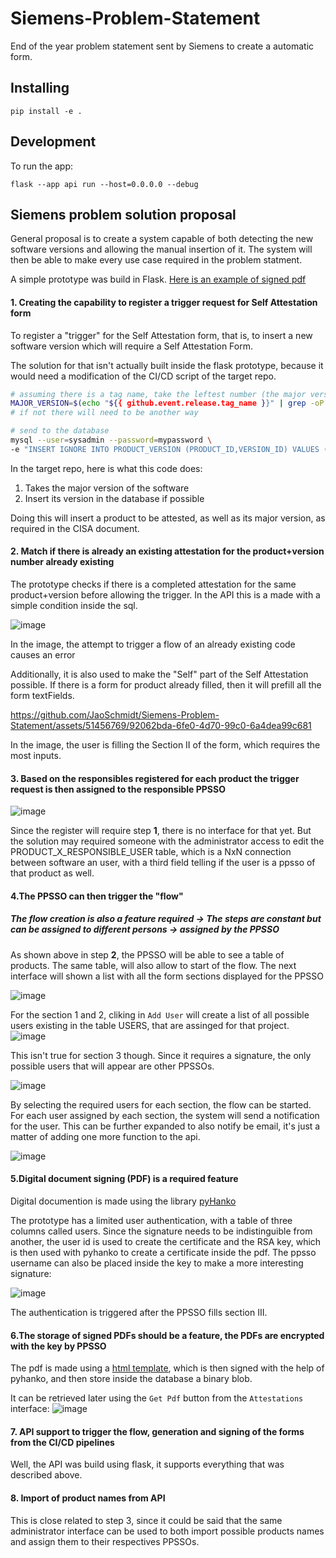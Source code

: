 # Siemens-Problem-Statement
 End of the year problem statement sent by Siemens to create a automatic form. 
 

 ## Installing

```
pip install -e .
```

## Development
To run the app:
```
flask --app api run --host=0.0.0.0 --debug
```

## Siemens problem solution proposal
General proposal is to create a system capable of both detecting the new software versions and allowing the manual insertion of it.
The system will then be able to make every use case required in the problem statment.

A simple prototype was build in Flask. [Here is an example of signed pdf](https://github.com/JaoSchmidt/Siemens-Problem-Statement/blob/main/api/resources/attestationsPdfs/SIEMENS_FLA5120N12_2B_2024-01-01_signed.pdf)

#### 1. Creating the capability to register a trigger request for Self Attestation form
To register a "trigger" for the Self Attestation form, that is, to insert a new software version which will require a Self Attestation Form. 

The solution for that isn't actually built inside the flask prototype, because it would need a modification of the CI/CD script of the target repo.

``` bash
# assuming there is a tag name, take the leftest number (the major version)
MAJOR_VERSION=$(echo "${{ github.event.release.tag_name }}" | grep -oP '^\d+')
# if not there will need to be another way

# send to the database
mysql --user=sysadmin --password=mypassword \
-e "INSERT IGNORE INTO PRODUCT_VERSION (PRODUCT_ID,VERSION_ID) VALUES ("This is the product name",$MAJOR_VERSION);"
```
In the target repo, here is what this code does:
1. Takes the major version of the software
2. Insert its version in the database if possible

Doing this will insert a product to be attested, as well as its major version, as required in the CISA document.

#### 2. Match if there is already an existing attestation for the product+version number already existing
The prototype checks if there is a completed attestation for the same product+version before allowing the trigger. 
In the API this is a made with a simple condition inside the sql.

![image](https://github.com/JaoSchmidt/Siemens-Problem-Statement/assets/51456769/096b325b-a6d5-4b6e-9e77-b1d9c2ce474c)

In the image, the attempt to trigger a flow of an already existing code causes an error

Additionally, it is also used to make the "Self" part of the Self Attestation possible. If there is a form for product already filled, then it will prefill all the form textFields.

https://github.com/JaoSchmidt/Siemens-Problem-Statement/assets/51456769/92062bda-6fe0-4d70-99c0-6a4dea99c681

In the image, the user is filling the Section II of the form, which requires the most inputs.

#### 3. Based on the responsibles registered for each product the trigger request is then assigned to the responsible PPSSO

![image](https://github.com/JaoSchmidt/Siemens-Problem-Statement/assets/51456769/da8d89c8-dea0-4b18-81ee-a5528023fde5)

Since the register will require step **1**, there is no interface for that yet. 
But the solution may required someone with the administrator access to edit the PRODUCT_X_RESPONSIBLE_USER table, 
which is a NxN connection between software an user, with a third field telling if the user is a ppsso of that product as well.

#### 4.The PPSSO can then trigger the "flow"
##### The flow creation is also a feature required -> The steps are constant but can be assigned to different persons -> assigned by the PPSSO

As shown above in step **2**, the PPSSO will be able to see a table of products. The same table, will also allow to start of the flow.
The next interface will shown a list with all the form sections displayed for the PPSSO

![image](https://github.com/JaoSchmidt/Siemens-Problem-Statement/assets/51456769/bdf6280e-4282-4600-bdd6-bb5d51253782)

For the section 1 and 2, cliking in `Add User` will create a list of all possible users existing in the table USERS, that are assinged for that project.
![image](https://github.com/JaoSchmidt/Siemens-Problem-Statement/assets/51456769/00ca09aa-f8ec-4c3e-a302-0399a2f1e339)

This isn't true for section 3 though. Since it requires a signature, the only possible users that will appear are other PPSSOs.

![image](https://github.com/JaoSchmidt/Siemens-Problem-Statement/assets/51456769/e33a67e5-be33-486f-ae26-72d9d44ca710)

By selecting the required users for each section, the flow can be started. For each user assigned by each section, the system will send a notification for the user.
This can be further expanded to also notify be email, it's just a matter of adding one more function to the api.

![image](https://github.com/JaoSchmidt/Siemens-Problem-Statement/assets/51456769/4c572e18-5acc-4acd-9d1d-799131e997e0)

#### 5.Digital document signing (PDF) is a required feature

Digital documention is made using the library [pyHanko](https://github.com/MatthiasValvekens/pyHanko)

The prototype has a limited user authentication, with a table of three columns called users. Since the signature needs to be indistinguible from another, the user id is used to create the certificate and the RSA key, which is then used with pyhanko to create a certificate inside the pdf. The ppsso username can also be placed inside the key to make a more interesting signature:

![image](https://github.com/JaoSchmidt/Siemens-Problem-Statement/assets/51456769/81392311-7b2d-4427-9447-f7441669b8ce)

The authentication is triggered after the PPSSO fills section III.

#### 6.The storage of signed PDFs should be a feature, the PDFs are encrypted with the key by PPSSO

The pdf is made using a [html template](https://github.com/JaoSchmidt/Siemens-Problem-Statement/blob/main/api/templates/engine/attestationModelRedone.html), which is then signed with the help of pyhanko, and then store inside the database a binary blob.

It can be retrieved later using the `Get Pdf` button from the `Attestations` interface:
![image](https://github.com/JaoSchmidt/Siemens-Problem-Statement/assets/51456769/fb21bf69-73e4-4b02-abd6-dabe4693eecd)

#### 7. API support to trigger the flow, generation and signing of the forms from the CI/CD pipelines

Well, the API was build using flask, it supports everything that was described above.

#### 8. Import of product names from API

This is close related to step 3, since it could be said that the same administrator interface can be used to both import possible products names and assign them to their respectives PPSSOs.
